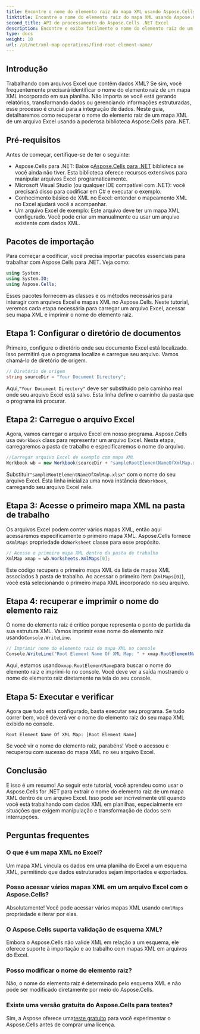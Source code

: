 ```yaml
---
title: Encontre o nome do elemento raiz do mapa XML usando Aspose.Cells
linktitle: Encontre o nome do elemento raiz do mapa XML usando Aspose.Cells
second_title: API de processamento do Aspose.Cells .NET Excel
description: Encontre e exiba facilmente o nome do elemento raiz de um mapa XML no Excel usando o Aspose.Cells para .NET com este tutorial passo a passo.
type: docs
weight: 10
url: /pt/net/xml-map-operations/find-root-element-name/
---
```

## Introdução
Trabalhando com arquivos Excel que contêm dados XML? Se sim, você frequentemente precisará identificar o nome do elemento raiz de um mapa XML incorporado em sua planilha. Não importa se você está gerando relatórios, transformando dados ou gerenciando informações estruturadas, esse processo é crucial para a integração de dados. Neste guia, detalharemos como recuperar o nome do elemento raiz de um mapa XML de um arquivo Excel usando a poderosa biblioteca Aspose.Cells para .NET.
## Pré-requisitos
Antes de começar, certifique-se de ter o seguinte:
-  Aspose.Cells para .NET: Baixe o[Aspose.Cells para .NET](https://releases.aspose.com/cells/net/) biblioteca se você ainda não tiver. Esta biblioteca oferece recursos extensivos para manipular arquivos Excel programaticamente.
- Microsoft Visual Studio (ou qualquer IDE compatível com .NET): você precisará disso para codificar em C# e executar o exemplo.
- Conhecimento básico de XML no Excel: entender o mapeamento XML no Excel ajudará você a acompanhar.
- Um arquivo Excel de exemplo: Este arquivo deve ter um mapa XML configurado. Você pode criar um manualmente ou usar um arquivo existente com dados XML.
## Pacotes de importação
Para começar a codificar, você precisa importar pacotes essenciais para trabalhar com Aspose.Cells para .NET. Veja como:
```csharp
using System;
using System.IO;
using Aspose.Cells;
```
Esses pacotes fornecem as classes e os métodos necessários para interagir com arquivos Excel e mapas XML no Aspose.Cells.
Neste tutorial, veremos cada etapa necessária para carregar um arquivo Excel, acessar seu mapa XML e imprimir o nome do elemento raiz.
## Etapa 1: Configurar o diretório de documentos
Primeiro, configure o diretório onde seu documento Excel está localizado. Isso permitirá que o programa localize e carregue seu arquivo. Vamos chamá-lo de diretório de origem.
```csharp
// Diretório de origem
string sourceDir = "Your Document Directory";
```
 Aqui,`"Your Document Directory"` deve ser substituído pelo caminho real onde seu arquivo Excel está salvo. Esta linha define o caminho da pasta que o programa irá procurar.
## Etapa 2: Carregue o arquivo Excel
 Agora, vamos carregar o arquivo Excel em nosso programa. Aspose.Cells usa o`Workbook` class para representar um arquivo Excel. Nesta etapa, carregaremos a pasta de trabalho e especificaremos o nome do arquivo.
```csharp
//Carregar arquivo Excel de exemplo com mapa XML
Workbook wb = new Workbook(sourceDir + "sampleRootElementNameOfXmlMap.xlsx");
```
 Substituir`"sampleRootElementNameOfXmlMap.xlsx"` com o nome do seu arquivo Excel. Esta linha inicializa uma nova instância de`Workbook`, carregando seu arquivo Excel nele. 
## Etapa 3: Acesse o primeiro mapa XML na pasta de trabalho
 Os arquivos Excel podem conter vários mapas XML, então aqui acessaremos especificamente o primeiro mapa XML. Aspose.Cells fornece o`XmlMaps` propriedade do`Worksheet` classe para esse propósito.
```csharp
// Acesse o primeiro mapa XML dentro da pasta de trabalho
XmlMap xmap = wb.Worksheets.XmlMaps[0];
```
Este código recupera o primeiro mapa XML da lista de mapas XML associados à pasta de trabalho. Ao acessar o primeiro item (`XmlMaps[0]`), você está selecionando o primeiro mapa XML incorporado no seu arquivo.
## Etapa 4: recuperar e imprimir o nome do elemento raiz
 O nome do elemento raiz é crítico porque representa o ponto de partida da sua estrutura XML. Vamos imprimir esse nome do elemento raiz usando`Console.WriteLine`.
```csharp
// Imprimir nome do elemento raiz do mapa XML no console
Console.WriteLine("Root Element Name Of XML Map: " + xmap.RootElementName);
```
 Aqui, estamos usando`xmap.RootElementName`para buscar o nome do elemento raiz e imprimi-lo no console. Você deve ver a saída mostrando o nome do elemento raiz diretamente na tela do seu console.
## Etapa 5: Executar e verificar
Agora que tudo está configurado, basta executar seu programa. Se tudo correr bem, você deverá ver o nome do elemento raiz do seu mapa XML exibido no console.
```plaintext
Root Element Name Of XML Map: [Root Element Name]
```
Se você vir o nome do elemento raiz, parabéns! Você o acessou e recuperou com sucesso do mapa XML no seu arquivo Excel.
## Conclusão
E isso é um resumo! Ao seguir este tutorial, você aprendeu como usar o Aspose.Cells for .NET para extrair o nome do elemento raiz de um mapa XML dentro de um arquivo Excel. Isso pode ser incrivelmente útil quando você está trabalhando com dados XML em planilhas, especialmente em situações que exigem manipulação e transformação de dados sem interrupções.
## Perguntas frequentes
### O que é um mapa XML no Excel?
Um mapa XML vincula os dados em uma planilha do Excel a um esquema XML, permitindo que dados estruturados sejam importados e exportados.
### Posso acessar vários mapas XML em um arquivo Excel com o Aspose.Cells?
 Absolutamente! Você pode acessar vários mapas XML usando o`XmlMaps` propriedade e iterar por elas.
### O Aspose.Cells suporta validação de esquema XML?
Embora o Aspose.Cells não valide XML em relação a um esquema, ele oferece suporte à importação e ao trabalho com mapas XML em arquivos do Excel.
### Posso modificar o nome do elemento raiz?
Não, o nome do elemento raiz é determinado pelo esquema XML e não pode ser modificado diretamente por meio do Aspose.Cells.
### Existe uma versão gratuita do Aspose.Cells para testes?
 Sim, a Aspose oferece uma[teste gratuito](https://releases.aspose.com/) para você experimentar o Aspose.Cells antes de comprar uma licença.